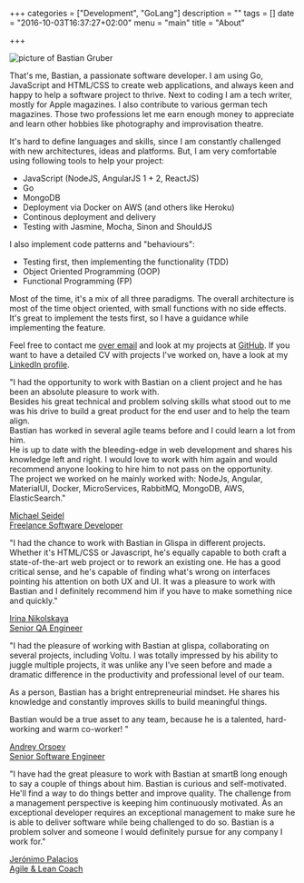+++
categories = ["Development", "GoLang"]
description = ""
tags = []
date = "2016-10-03T16:37:27+02:00"
menu = "main"
title = "About"

+++

<img src="https://image.ibb.co/cDiURF/me.jpg" alt="picture of Bastian Gruber"/>

That's me, Bastian, a passionate software developer. I am using Go, JavaScript and HTML/CSS to create web applications, and always keen and happy to help a software project to thrive. Next to coding I am a tech writer, mostly for Apple magazines. I also contribute to various german tech magazines. Those two professions let me earn enough money to appreciate and learn other hobbies like photography and improvisation theatre.  

It's hard to define languages and skills, since I am constantly challenged with new architectures, ideas and platforms. But, I am very comfortable using following tools to help your project:  

- JavaScript (NodeJS, AngularJS 1 + 2, ReactJS)
- Go
- MongoDB
- Deployment via Docker on AWS (and others like Heroku)
- Continous deployment and delivery
- Testing with Jasmine, Mocha, Sinon and ShouldJS

I also implement code patterns and "behaviours":  

- Testing first, then implementing the functionality (TDD)  
- Object Oriented Programming (OOP)  
- Functional Programming (FP)  

Most of the time, it's a mix of all three paradigms. The overall architecture is most of the time object oriented, with small functions with no side effects. It's great to implement the tests first, so I have a guidance while implementing the feature.

Feel free to contact me <a href="mailto:gruberbastian@me.com">over email</a> and look at my projects at <a href="https://github.com/gruberb">GitHub</a>. If you want to have a detailed CV with projects I've worked on, have a look at my <a href="https://de.linkedin.com/in/bastiangruber">LinkedIn profile</a>.

<div class="bubble">
<p>"I had the opportunity to work with Bastian on a client project and he has been an absolute pleasure to work with.
<br />
Besides his great technical and problem solving skills what stood out to me was his drive to build a great product for the end user and to help the team align.
<br />
Bastian has worked in several agile teams before and I could learn a lot from him.
<br />
He is up to date with the bleeding-edge in web development and shares his knowledge left and right. I would love to work with him again and would recommend anyone looking to hire him to not pass on the opportunity.
<br />
The project we worked on he mainly worked with: NodeJs, Angular, MaterialUI, Docker, MicroServices, RabbitMQ, MongoDB, AWS, ElasticSearch."</p>
    <span class="name">
      <a href="https://www.linkedin.com/in/michael-seidel-a3093351/">
        Michael Seidel <br />Freelance Software Developer
      </a>
    </span>
</div>
<div class="bubble">
  <p>"I had the chance to work with Bastian in Glispa in different projects. Whether it's HTML/CSS or Javascript, he's equally capable to both craft a state-of-the-art web project or to rework an existing one. He has a good critical sense, and he's capable of finding what's wrong on interfaces pointing his attention on both UX and UI. It was a pleasure to work with Bastian and I definitely recommend him if you have to make something nice and quickly."</p>
  <span class="name">
    <a href="https://www.linkedin.com/in/inikolskaya?authType=name&authToken=XXR5">
      Irina Nikolskaya <br />Senior QA Engineer
    </a>
  </span>
</div>

<div class="bubble">
  <p>"I had the pleasure of working with Bastian at glispa, collaborating on several projects, including Voltu. I was totally impressed by his ability to juggle multiple projects, it was unlike any I’ve seen before and made a dramatic difference in the productivity and professional level of our team.

  As a person, Bastian has a bright entrepreneurial mindset. He shares his knowledge and constantly improves skills to build meaningful things.

  Bastian would be a true asset to any team, because he is a talented, hard-working and warm co-worker! "</p>
  <span class="name">
    <a href="https://www.linkedin.com/in/andreyorsoev?authType=name&authToken=V55F">
      Andrey Orsoev <br />Senior Software Engineer
    </a>
  </span>
</div>
<div class="bubble">
  <p>"I have had the great pleasure to work with Bastian at smartB long enough to say a couple of things about him. Bastian is curious and self-motivated. He'll find a way to do things better and improve quality. The challenge from a management perspective is keeping him continuously motivated. As an exceptional developer requires an exceptional management to make sure he is able to deliver software while being challenged to do so. Bastian is a problem solver and someone I would definitely pursue for any company I work for."</p>
  <span class="name">
    <a href="https://www.linkedin.com/in/jeronimopalacios?authType=name&authToken=wPHz">
      Jerónimo Palacios <br />Agile & Lean Coach
    </a>
  </span>
</div>
